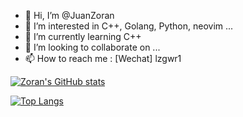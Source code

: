 - 👋 Hi, I’m @JuanZoran
- 👀 I’m interested in C++, Golang, Python, neovim ... 
- 🌱 I’m currently learning C++
- 💞️ I’m looking to collaborate on ...
- 📫 How to reach me : [Wechat] lzgwr1

[![Zoran's GitHub stats](https://github-readme-stats.vercel.app/api?username=JuanZoran&show_icons=true&theme=transparent)](https://github.com/anuraghazra/github-readme-stats)  

[![Top Langs](https://github-readme-stats.vercel.app/api/top-langs/?username=JuanZoran&hide=makefile&layout=compact&theme=transparent)](https://github.com/anuraghazra/github-readme-stats)


<!---
JuanZoran/JuanZoran is a ✨ special ✨ repository because its `README.md` (this file) appears on your GitHub profile.
You can click the Preview link to take a look at your changes.
--->
